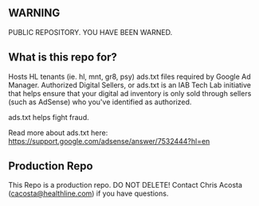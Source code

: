 ## WARNING
PUBLIC REPOSITORY. YOU HAVE BEEN WARNED.

## What is this repo for? 
Hosts HL tenants (ie. hl, mnt, gr8, psy) ads.txt files required by Google Ad Manager.
Authorized Digital Sellers, or ads.txt is an IAB Tech Lab initiative that helps ensure that your digital ad inventory is only sold through sellers (such as AdSense) who you've identified as authorized. 

ads.txt helps fight fraud.

Read more about ads.txt here: https://support.google.com/adsense/answer/7532444?hl=en

## Production Repo 
This Repo is a production repo.  DO NOT DELETE!
Contact Chris Acosta (cacosta@healthline.com) if you have questions.

